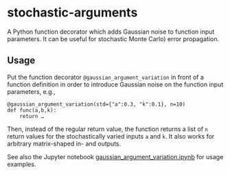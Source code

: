 # stochastic-arguments
A Python function decorator which adds Gaussian noise to function input parameters.
It can be useful for stochastic Monte Carlo) error propagation.

## Usage
Put the function decorator `@gaussian_argument_variation` in front of a function definition in order to introduce Gaussian noise on the function input parameters, e.g., 

```
@gaussian_argument_variation(std={"a":0.3, "k":0.1}, n=10)
def func(a,b,k):
    return …
```

Then, instead of the regular return value, 
the function returns a list of `n` return values for the stochastically varied inputs `a` and `k`. 
It also works for arbitrary matrix-shaped in- and outputs. 

See also the Jupyter notebook [gaussian_argument_variation.ipynb](gaussian_argument_variation.ipynb) for usage examples.
